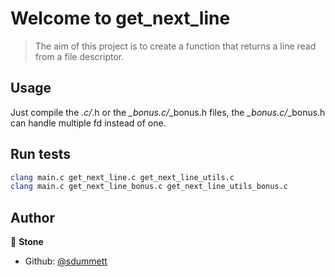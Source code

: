 # Welcome to get_next_line

> The aim of this project is to create a function that returns a line read from a file descriptor.

## Usage

Just compile the *.c/*.h or the *_bonus.c/*_bonus.h files, the *_bonus.c/*_bonus.h can handle multiple fd instead of one.

## Run tests

```sh
clang main.c get_next_line.c get_next_line_utils.c
clang main.c get_next_line_bonus.c get_next_line_utils_bonus.c
```

## Author

👤 **Stone**

* Github: [@sdummett](https://github.com/sdummett)

